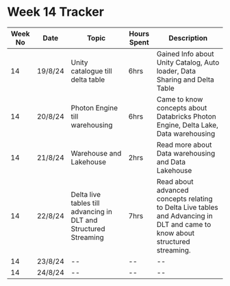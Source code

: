 # Week 14 Tracker

| Week No | Date    | Topic                                   | Hours Spent | Description                                                                                                                                                                        |
| ------- | ------- | --------------------------------------- | ----------- | ---------------------------------------------------------------------------------------------------------------------------------------------------------------------------------- |
| 14       |19/8/24 | Unity catalogue till delta table | 6hrs        | Gained Info about Unity Catalog, Auto loader, Data Sharing and Delta Table |
| 14       |20/8/24 |   Photon Engine till warehousing                                      | 6hrs        |Came to know concepts about Databricks Photon Engine, Delta Lake, Data warehousing    
| 14       | 21/8/24 | Warehouse and  Lakehouse                                        | 2hrs        | Read more about Data warehousing and Data Lakehouse
| 14       | 22/8/24 |  Delta live tables till advancing in DLT and Structured Streaming | 7hrs        | Read about advanced concepts relating to Delta Live tables and Advancing in DLT and came to know about structured streaming.
| 14       | 23/8/24 |  --                                        | --        | --
| 14       | 24/8/24  |  --                                       | --        | --

